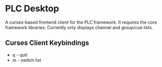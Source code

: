 PLC Desktop
=================================

A curses-based frontend client for the PLC framework. It requires the core
framework libraries. Currently only displays channel and group/cue lists.


Curses Client Keybindings
---------------------------------

* q - quit
* m - switch list

